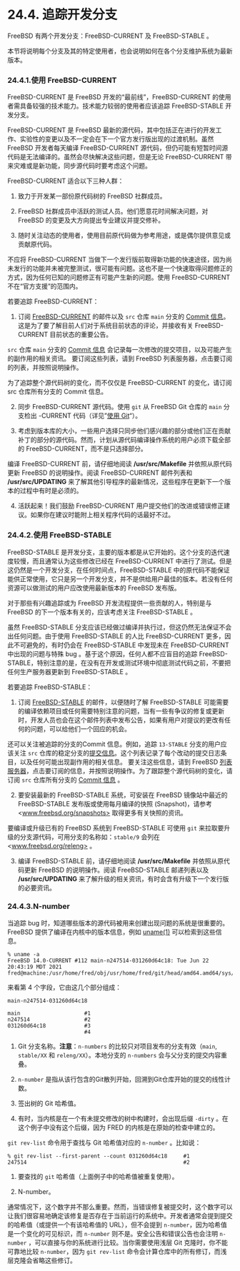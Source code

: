 # 24.4. 追踪开发分支

FreeBSD 有两个开发分支：FreeBSD-CURRENT 及 FreeBSD-STABLE 。

本节将说明每个分支及其的特定使用者，也会说明如何在各个分支维护系统为最新版本。

### 24.4.1.使用 FreeBSD-CURRENT

FreeBSD-CURRENT 是 FreeBSD 开发的“最前线”，FreeBSD-CURRENT 的使用者需具备较强的技术能力。技术能力较弱的使用者应该追踪 FreeBSD-STABLE 开发分支。

FreeBSD-CURRENT 是 FreeBSD 最新的源代码，其中包括正在进行的开发工作、实验性的变更以及不一定会在下一个官方发行版出现的过渡机制。虽然 FreeBSD 开发者每天编译 FreeBSD-CURRENT 源代码，但仍可能有短暂时间源代码是无法编译的。虽然会尽快解决这些问题，但是无论 FreeBSD-CURRENT 带来灾难或是新功能，同步源代码时要考虑这个问题。

FreeBSD-CURRENT 适合以下三种人群：

1. 致力于开发某一部份原代码树的 FreeBSD 社群成员。

2. FreeBSD 社群成员中活跃的测试人员。他们愿意花时间解决问题，对 FreeBSD 的变更及大方向提出专业建议并提交修补。

3. 随时关注动态的使用者，使用目前原代码做为参考用途，或是偶尔提供意见或贡献原代码。

不应将 FreeBSD-CURRENT 当做下一个发行版前取得新功能的快速途径，因为尚未发行的功能并未被完整测试，很可能有问题。这也不是一个快速取得问题修正的方式，因为任何已知的问题修正有可能产生新的问题。使用 FreeBSD-CURRENT 不在“官方支援”的范围内。

若要追踪 FreeBSD-CURRENT：

1. 订阅 [FreeBSD-CURRENT](https://lists.freebsd.org/subscription/freebsd-current) 的邮件以及 `src` 仓库 `main` 分支的 [Commit 信息](https://lists.freebsd.org/subscription/dev-commits-src-main)。这是为了要了解目前人们对于系统目前状态的评论，并接收有关 FreeBSD-CURRENT 目前状态的重要公告。

`src` 仓库 `main` 分支的 [Commit 信息](https://lists.freebsd.org/subscription/dev-commits-src-main) 会记录每一次修改的提交项目，以及可能产生的副作用的相关资讯。
要订阅这些列表，请到 FreeBSD 列表服务器，点击要订阅的列表，并按照说明操作。

为了追踪整个源代码树的变化，而不仅仅是 FreeBSD-CURRENT 的变化，请订阅 src 仓库所有分支的 Commit 信息。

2. 同步 FreeBSD-CURRENT 源代码。使用 `git` 从 FreeBSD Git 仓库的 `main` 分支检出 -CURRENT 代码（详见”[使用 Git](https://docs.freebsd.org/en/books/handbook/mirrors/index.html#git)“）。
   
3. 考虑到版本库的大小，一些用户选择只同步他们感兴趣的部分或他们正在贡献补丁的部分的源代码。然而，计划从源代码编译操作系统的用户必须下载全部的 FreeBSD-CURRENT，而不是只选择部分。

编译 FreeBSD-CURRENT 前，请仔细地阅读 **/usr/src/Makefile** 并依照从原代码更新 FreeBSD 的说明操作。阅读 FreeBSD-CURRENT 邮件列表和 **/usr/src/UPDATING** 来了解其他引导程序的最新情况，这些程序在更新下一个版本的过程中有时是必须的。

4. 活跃起来！我们鼓励 FreeBSD-CURRENT 用户提交他们的改进或错误修正建议。如果你在建议时能附上相关程序代码的话最好不过。

### 24.4.2.使用 FreeBSD-STABLE

FreeBSD-STABLE 是开发分支，主要的版本都是从它开始的。这个分支的迭代速度较慢，而且通常认为这些修改已经在 FreeBSD-CURRENT 中进行了测试。但是这仍然是一个开发分支，在任何时间点，FreeBSD-STABLE 中的原代码不能保证能供正常使用，它只是另一个开发分支，并不是供给用户最佳的版本。若没有任何资源可以做测试的用户应改使用最新版本的 FreeBSD 发布版。

对于那些有兴趣追踪或为 FreeBSD 开发流程提供一些贡献的人，特别是与 FreeBSD 的下一个版本有关的，应该考虑关注 FreeBSD-STABLE 。

虽然 FreeBSD-STABLE 分支应该已经做过编译并执行过，但这仍然无法保证不会出任何问题。由于使用 FreeBSD-STABLE 的人比 FreeBSD-CURRENT 更多，因此不可避免的，有时仍会在 FreeBSD-STABLE 中发现未在 FreeBSD-CURRENT 中出现的问题与特殊 bug 。基于这个原因，任何人都不应盲目的追踪 FreeBSD-STABLE，特别注意的是，在没有在开发或测试环境中彻底测试代码之前，不要把任何生产服务器更新到 FreeBSD-STABLE 。

若要追踪 FreeBSD-STABLE：

1. 订阅 [FreeBSD-STABLE](https://lists.freebsd.org/subscription/freebsd-stable) 的邮件，以便随时了解 FreeBSD-STABLE 可能需要的编译依赖项目或任何需要特别注意的问题，当有一些有争议的修复或更新时，开发人员也会在这个邮件列表中发布公告，如果有用户对提议的更改有任何的问题，可以给他们一个回应的机会。

还可以关注被追踪的分支的Commit 信息。例如，追踪 `13-STABLE` 分支的用户应该关注 `src` 仓库的稳定分支的[提交信息](https://lists.freebsd.org/subscription/dev-commits-src-branches)。这个列表记录了每个改动的提交日志条目，以及任何可能出现副作用的相关信息。
要关注这些信息，请到 FreeBSD [列表服务器](https://lists.freebsd.org/)，点击要订阅的信息，并按照说明操作。为了跟踪整个源代码树的变化，请订阅 `src` 仓库所有分支的 [Commit 信息](https://lists.freebsd.org/subscription/dev-commits-src-all) 。

2. 要安装最新的 FreeBSD-STABLE 系统，可安装在 FreeBSD 镜像站中最近的 FreeBSD-STABLE 发布版或使用每月编译的快照 (Snapshot)，请参考 <www.freebsd.org/snapshots> 取得更多有关快照的资讯。

要编译或升级已有的 FreeBSD 系统到 FreeBSD-STABLE 可使用 `git` 来拉取要升级的分支源代码，可用分支的名称如：`stable/9` 会列在 <www.freebsd.org/releng> 。

3. 编译 FreeBSD-STABLE 前，请仔细地阅读 **/usr/src/Makefile** 并依照从原代码更新 FreeBSD 的说明操作。阅读 FreeBSD-STABLE 邮递列表以及 **/usr/src/UPDATING** 来了解升级的相关资讯，有时会含有升级下一个发行版的必要资讯。

### 24.4.3.N-number

当追踪 bug 时，知道哪些版本的源代码被用来创建出现问题的系统是很重要的。FreeBSD 提供了编译在内核中的版本信息，例如 [uname(1)](https://www.freebsd.org/cgi/man.cgi?query=uname&sektion=1&format=html) 可以检索到这些信息。

```
% uname -a
FreeBSD 14.0-CURRENT #112 main-n247514-031260d64c18: Tue Jun 22 20:43:19 MDT 2021     fred@machine:/usr/home/fred/obj/usr/home/fred/git/head/amd64.amd64/sys/FRED
```

来看第 4 个字段，它由这几个部分组成：

```
main-n247514-031260d64c18

main		            #1
n247514		            #2
031260d64c18	        #3
                        #4
```


1. Git 分支名称。**注意**：`n-numbers` 的比较只对项目发布的分支有效（`main`, `stable/XX` 和 `releng/XX`）。本地分支的 `n-numbers` 会与父分支的提交内容重叠。

2. `n-number` 是指从该行包含的Git散列开始，回溯到Git仓库开始的提交的线性计数。

3. 签出树的 Git 哈希值。

4. 有时，当内核是在一个有未提交修改的树中构建时，会出现后缀 `-dirty` 。在这个例子中没有这个后缀，因为 FRED 的内核是在原始的检查中建立的。

`git rev-list` 命令用于查找与 Git 哈希值对应的 `n-number` 。比如说：

```
% git rev-list --first-parent --count 031260d64c18     #1
247514                                                 #2
```

1. 要查找的 `git` 哈希值（上面例子中的哈希值被重复使用）。

2. N-number。

通常情况下，这个数字并不那么重要。然而，当错误修复被提交时，这个数字可以让我们很容易地确定该修复是否存在于当前运行的系统中。开发者通常会提到提交的哈希值（或提供一个有该哈希值的 URL），但不会提到 `n-number`，因为哈希值是一个变化的可见标识，而 `n-number` 则不是。安全公告和错误公告也会注明 `n-number` ，可以直接与你的系统进行比较。当你需要使用浅层 Git 克隆时，你不能可靠地比较 `n-number`，因为 `git rev-list` 命令会计算仓库中的所有修订，而浅层克隆会省略这些修订。
